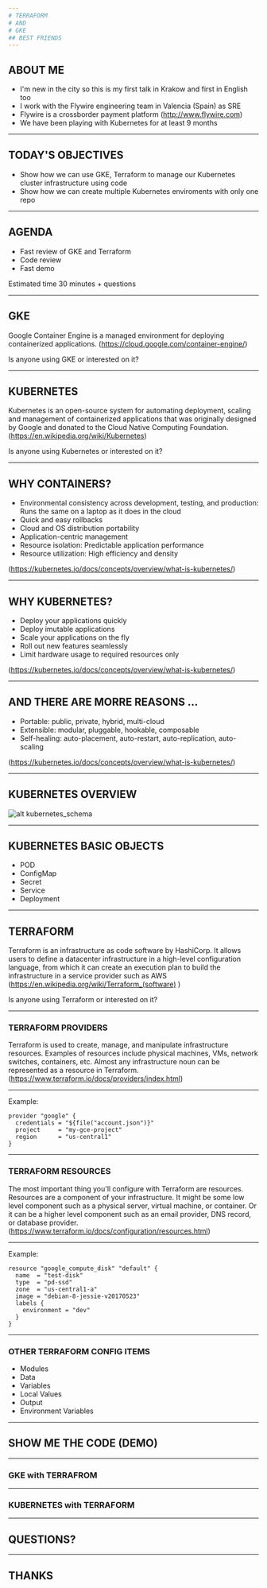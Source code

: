 ```yaml
---
# TERRAFORM 
# AND
# GKE
## BEST FRIENDS
---
```

## ABOUT ME

* I'm new in the city so this is my first talk in Krakow and first in English too
* I work with the Flywire engineering team in Valencia (Spain) as SRE
* Flywire is a crossborder payment platform (http://www.flywire.com)
* We have been playing with Kubernetes for at least 9 months
---
## TODAY'S OBJECTIVES

* Show how we can use GKE, Terraform to manage our Kubernetes cluster infrastructure using code
* Show how we can create multiple Kubernetes enviroments with only one repo

---

## AGENDA

* Fast review of GKE and Terraform
* Code review
* Fast demo

Estimated time 30 minutes + questions

---

## GKE

Google Container Engine is a managed environment for deploying containerized applications.
(https://cloud.google.com/container-engine/)

Is anyone using GKE or interested on it?

---

## KUBERNETES

Kubernetes is an open-source system for automating deployment, scaling and management of containerized applications that was originally designed by Google and donated to the Cloud Native Computing Foundation.
(https://en.wikipedia.org/wiki/Kubernetes)

Is anyone using Kubernetes or interested on it?

--- 

## WHY CONTAINERS?

* Environmental consistency across development, testing, and production: Runs the same on a laptop as it does in the cloud
* Quick and easy rollbacks
* Cloud and OS distribution portability
* Application-centric management
* Resource isolation: Predictable application performance
* Resource utilization: High efficiency and density

(https://kubernetes.io/docs/concepts/overview/what-is-kubernetes/)

---

## WHY KUBERNETES?

* Deploy your applications quickly
* Deploy imutable applications
* Scale your applications on the fly
* Roll out new features seamlessly
* Limit hardware usage to required resources only

(https://kubernetes.io/docs/concepts/overview/what-is-kubernetes/)

---

## AND THERE ARE MORRE REASONS ...  

* Portable: public, private, hybrid, multi-cloud
* Extensible: modular, pluggable, hookable, composable
* Self-healing: auto-placement, auto-restart, auto-replication, auto-scaling

(https://kubernetes.io/docs/concepts/overview/what-is-kubernetes/)

---

## KUBERNETES OVERVIEW
![alt kubernetes_schema](https://github.com/pollosp/gke/raw/master/images/kubernetes.png "Kubernetes schema")

---
## KUBERNETES BASIC OBJECTS

* POD
* ConfigMap
* Secret
* Service
* Deployment

---
## TERRAFORM

Terraform is an infrastructure as code software by HashiCorp. It allows users to define a datacenter infrastructure in a high-level configuration language, from which it can create an execution plan to build the infrastructure in a service provider such as AWS
(https://en.wikipedia.org/wiki/Terraform_(software) )

Is anyone using Terraform or interested on it?

---
### TERRAFORM PROVIDERS

Terraform is used to create, manage, and manipulate infrastructure resources.
Examples of resources include physical machines, VMs, network switches, containers, etc.
Almost any infrastructure noun can be represented as a resource in Terraform.
(https://www.terraform.io/docs/providers/index.html)

---
Example:

```hcl
provider "google" {
  credentials = "${file("account.json")}"
  project     = "my-gce-project"
  region      = "us-central1"
}
```
---

### TERRAFORM RESOURCES

The most important thing you'll configure with Terraform are resources.
Resources are a component of your infrastructure.
It might be some low level component such as a physical server, virtual machine, or container.
Or it can be a higher level component such as an email provider, DNS record, or database provider.
(https://www.terraform.io/docs/configuration/resources.html)

---
Example:

```hcl
resource "google_compute_disk" "default" {
  name  = "test-disk"
  type  = "pd-ssd"
  zone  = "us-central1-a"
  image = "debian-8-jessie-v20170523"
  labels {
    environment = "dev"
  }
}
```
---

### OTHER TERRAFORM CONFIG ITEMS

* Modules
* Data
* Variables
* Local Values
* Output
* Environment Variables

---
## SHOW ME THE CODE (DEMO)
---
### GKE with TERRAFROM
---
### KUBERNETES with TERRAFORM
---
## QUESTIONS?
---
## THANKS